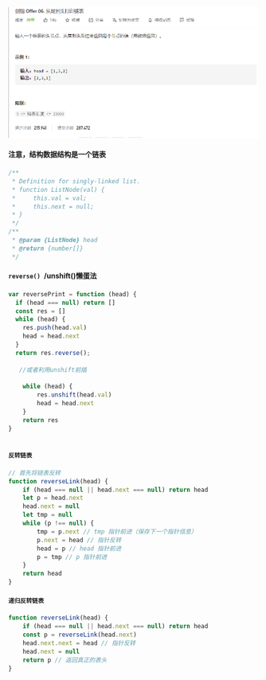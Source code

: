 ![image-20210518151035998](Untitled.assets/image-20210518151035998.png)



#### 注意，结构数据结构是一个链表

```js
/**
 * Definition for singly-linked list.
 * function ListNode(val) {
 *     this.val = val;
 *     this.next = null;
 * }
 */
/**
 * @param {ListNode} head
 * @return {number[]}
 */
```



#### `reverse() `/unshift()懒蛋法

```js
var reversePrint = function (head) {
  if (head === null) return []
  const res = []
  while (head) {
    res.push(head.val)
    head = head.next
  }
  return res.reverse();
    
   //或者利用unshift前插
    
    while (head) {
        res.unshift(head.val)
        head = head.next
    }
    return res
}



```

#### `反转链表`

```js
// 首先将链表反转
function reverseLink(head) {
    if (head === null || head.next === null) return head
    let p = head.next
    head.next = null
    let tmp = null
    while (p !== null) {
        tmp = p.next // tmp 指针前进（保存下一个指针信息）
        p.next = head // 指针反转
        head = p // head 指针前进
        p = tmp // p 指针前进
    }
    return head
}

```

#### `递归反转链表`

```js
function reverseLink(head) {
    if (head === null || head.next === null) return head
    const p = reverseLink(head.next)
    head.next.next = head // 指针反转
    head.next = null
    return p // 返回真正的表头
}
```

